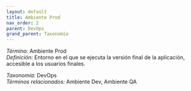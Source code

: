 ```yaml
---
layout: default
title: Ambiente Prod
nav_order: 2
parent: DevOps
grand_parent: Taxonomía
---
```


*Término:* Ambiente Prod  
*Definición:* Entorno en el que se ejecuta la versión final de la aplicación, accesible a los usuarios finales.

*Taxonomía:* DevOps  
*Términos relacionados:* Ambiente Dev, Ambiente QA
